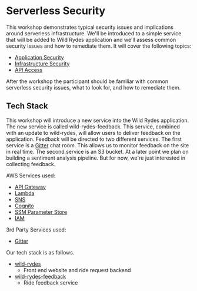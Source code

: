 # Serverless Security
<!--
https://www.kevinlondon.com/2015/08/15/dangerous-python-functions-pt2.html
* YAML deserialization!
* maybe it grabs an API token from an environment file.

* Introduce an insecure service and secure it.
    * Maybe that chatbot?
    * Maybe a log shipper?
1) Infrastructure & access
    * S3 access?
    * IAM statements and roles
        * role per function
        * no '*' permissions
2) Application
    * Code?
        * event injection?
        * bad deps.
        * token handling / secrets management.
            * Don't leave hard coded in a file
            * Use param store instead.
        * hard coded token
    * use OWASP top 10
3) API Access
    * Cognito!
        * add to frontend
        * Add to ride-fleet

* Introduce a chatbot?
    * Bot sends help requests to a slack channel....
        * APIG + Lambda + DynamoDB + DDB stream or SNS + Lambda / Slack (or gitter!)
        * APIG + Lambda + SNS
            * Lambda + Gitter
            * Lambda + S3 (+ Lambda + Lex?)
    * Need Cognito so people aren't openly talking to Slack
    * Can we do an event injection?
-->

This workshop demonstrates typical security issues and implications around serverless infrastructure. We'll be introduced to a simple service that will be added to Wild Rydes application and we'll assess common security issues and how to remediate them. It will cover the following topics:

* [Application Security](./01-application/)
* [Infrastructure Security](./02-infrastructure/)
* [API Access](./03-api-access/)

After the workshop the participant should be familiar with common serverless security issues, what to look for, and how to remediate them.

## Tech Stack

This workshop will introduce a new service into the Wild Rydes application. The new service is called wild-rydes-feedback. This service, combined with an update to wild-rydes, will allow users to deliver feedback on the application. Feedback will be directed to two different services. The first service is a [Gitter](https://gitter.im/home) chat room. This allows us to monitor feedback on the site in real time. The second service is an S3 bucket. At a later point we plan on building a sentiment analysis pipeline. But for now, we're just interested in collecting feedback.

AWS Services used:
* [API Gateway](https://aws.amazon.com/api-gateway/)
* [Lambda](https://aws.amazon.com/lambda/)
* [SNS](https://aws.amazon.com/sns/)
* [Cognito](https://aws.amazon.com/cognito/)
* [SSM Parameter Store](https://aws.amazon.com/systems-manager/features/#Parameter_Store)
* [IAM](https://aws.amazon.com/iam/)

3rd Party Services used:
* [Gitter](https://gitter.im/home)

Our tech stack is as follows.

* [wild-rydes](https://github.com/ServerlessOpsIO/wild-rydes)
  * Front end website and ride request backend
* [wild-rydes-feedback](https://github.com/ServerlessOpsIO/wild-rydes-feedback)
  * Ride feedback service


